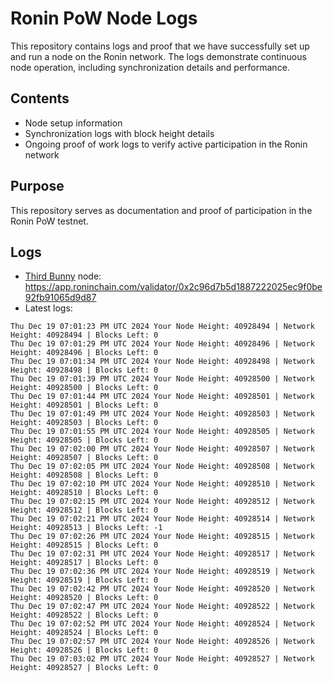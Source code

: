 # Ronin PoW Node Logs

This repository contains logs and proof that we have successfully set up and run a node on the Ronin network. The logs demonstrate continuous node operation, including synchronization details and performance.

## Contents

- Node setup information
- Synchronization logs with block height details
- Ongoing proof of work logs to verify active participation in the Ronin network

## Purpose

This repository serves as documentation and proof of participation in the Ronin PoW testnet.

## Logs

- [Third Bunny](https://thirdbunny.xyz/) node: https://app.roninchain.com/validator/0x2c96d7b5d1887222025ec9f0be92fb91065d9d87
- Latest logs:
```
Thu Dec 19 07:01:23 PM UTC 2024 Your Node Height: 40928494 | Network Height: 40928494 | Blocks Left: 0
Thu Dec 19 07:01:29 PM UTC 2024 Your Node Height: 40928496 | Network Height: 40928496 | Blocks Left: 0
Thu Dec 19 07:01:34 PM UTC 2024 Your Node Height: 40928498 | Network Height: 40928498 | Blocks Left: 0
Thu Dec 19 07:01:39 PM UTC 2024 Your Node Height: 40928500 | Network Height: 40928500 | Blocks Left: 0
Thu Dec 19 07:01:44 PM UTC 2024 Your Node Height: 40928501 | Network Height: 40928501 | Blocks Left: 0
Thu Dec 19 07:01:49 PM UTC 2024 Your Node Height: 40928503 | Network Height: 40928503 | Blocks Left: 0
Thu Dec 19 07:01:55 PM UTC 2024 Your Node Height: 40928505 | Network Height: 40928505 | Blocks Left: 0
Thu Dec 19 07:02:00 PM UTC 2024 Your Node Height: 40928507 | Network Height: 40928507 | Blocks Left: 0
Thu Dec 19 07:02:05 PM UTC 2024 Your Node Height: 40928508 | Network Height: 40928508 | Blocks Left: 0
Thu Dec 19 07:02:10 PM UTC 2024 Your Node Height: 40928510 | Network Height: 40928510 | Blocks Left: 0
Thu Dec 19 07:02:15 PM UTC 2024 Your Node Height: 40928512 | Network Height: 40928512 | Blocks Left: 0
Thu Dec 19 07:02:21 PM UTC 2024 Your Node Height: 40928514 | Network Height: 40928513 | Blocks Left: -1
Thu Dec 19 07:02:26 PM UTC 2024 Your Node Height: 40928515 | Network Height: 40928515 | Blocks Left: 0
Thu Dec 19 07:02:31 PM UTC 2024 Your Node Height: 40928517 | Network Height: 40928517 | Blocks Left: 0
Thu Dec 19 07:02:36 PM UTC 2024 Your Node Height: 40928519 | Network Height: 40928519 | Blocks Left: 0
Thu Dec 19 07:02:42 PM UTC 2024 Your Node Height: 40928520 | Network Height: 40928520 | Blocks Left: 0
Thu Dec 19 07:02:47 PM UTC 2024 Your Node Height: 40928522 | Network Height: 40928522 | Blocks Left: 0
Thu Dec 19 07:02:52 PM UTC 2024 Your Node Height: 40928524 | Network Height: 40928524 | Blocks Left: 0
Thu Dec 19 07:02:57 PM UTC 2024 Your Node Height: 40928526 | Network Height: 40928526 | Blocks Left: 0
Thu Dec 19 07:03:02 PM UTC 2024 Your Node Height: 40928527 | Network Height: 40928527 | Blocks Left: 0
```
